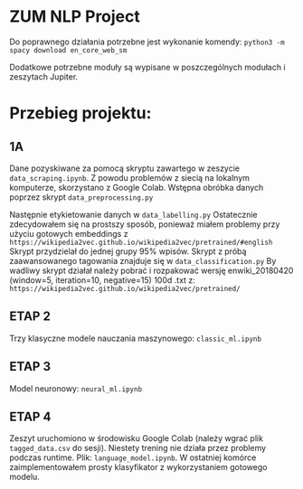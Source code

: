 # ZUM NLP Project

Do poprawnego działania potrzebne jest wykonanie komendy:
`python3 -m spacy download en_core_web_sm` 

Dodatkowe potrzebne moduły są wypisane w poszczególnych modułach i zeszytach Jupiter.

# Przebieg projektu:

## **1A**

Dane pozyskiwane za pomocą skryptu zawartego w zeszycie `data_scraping.ipynb`.
Z powodu problemów z siecią na lokalnym komputerze, skorzystano z Google Colab.
Wstępna obróbka danych poprzez skrypt `data_preprocessing.py`

Następnie etykietowanie danych w `data_labelling.py`
Ostatecznie zdecydowałem się na prostszy sposób, ponieważ miałem problemy
przy użyciu gotowych embeddings z `https://wikipedia2vec.github.io/wikipedia2vec/pretrained/#english`
Skrypt przydzielał do jednej grupy 95% wpisów. Skrypt z próbą zaawansowanego tagowania znajduje się w `data_classification.py`
By wadliwy skrypt działał  należy pobrać i rozpakować wersję 
enwiki_20180420 (window=5, iteration=10, negative=15) 100d .txt z:
`https://wikipedia2vec.github.io/wikipedia2vec/pretrained/`

## ETAP 2

Trzy klasyczne modele nauczania maszynowego: `classic_ml.ipynb`

## ETAP 3

Model neuronowy: `neural_ml.ipynb`

## ETAP 4
Zeszyt uruchomiono w środowisku Google Colab (należy wgrać plik `tagged_data.csv`
do sesji). Niestety trening nie działa przez problemy podczas runtime.
Plik: `language_model.ipynb`.
W ostatniej komórce zaimplementowałem prosty klasyfikator z wykorzystaniem gotowego modelu.
